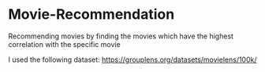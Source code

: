 # Movie-Recommendation

Recommending movies by finding the movies which have the highest correlation with the specific movie 

I used the following dataset: https://grouplens.org/datasets/movielens/100k/
